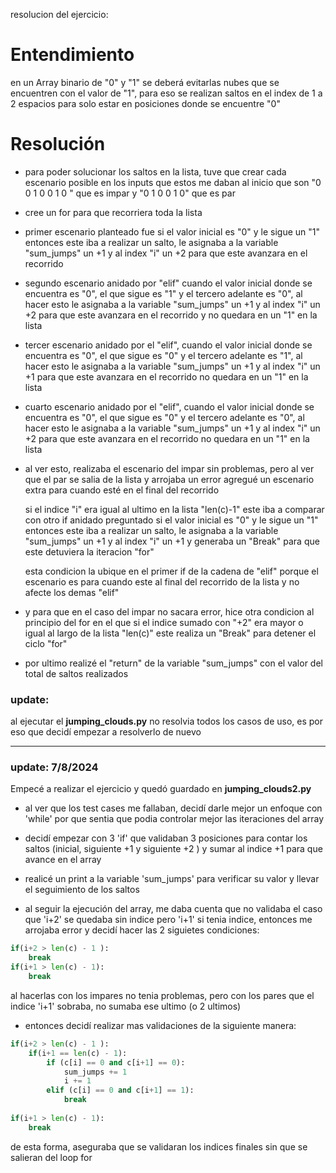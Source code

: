 resolucion del ejercicio:

# Entendimiento
en un Array binario de "0" y "1" se deberá evitarlas nubes que se encuentren con el valor de "1", para eso se realizan saltos en el index de 1 a 2 espacios para solo estar en posiciones donde se encuentre "0"

# Resolución

- para poder solucionar los saltos en la lista, tuve que crear cada escenario posible en los inputs que estos me daban al inicio que son "0 0 1 0 0 1 0 " que es impar y "0 1 0 0 1 0" que es par

- cree un for para que recorriera toda la lista

- primer escenario planteado fue si el valor inicial es "0" y le sigue un "1" entonces este iba a realizar un salto, le asignaba a la variable "sum_jumps" un +1 y al index "i" un +2 para que este avanzara en el recorrido

- segundo escenario anidado por "elif" cuando el valor inicial donde se encuentra es "0", el que sigue es "1" y el tercero adelante es "0", al hacer esto le asignaba a la variable "sum_jumps" un +1 y al index "i" un +2 para que este avanzara en el recorrido y no quedara en un "1" en la lista

- tercer escenario anidado por el "elif", cuando el valor inicial donde se encuentra es "0", el que sigue es "0" y el tercero adelante es "1", al hacer esto le asignaba a la variable "sum_jumps" un +1 y al index "i" un +1 para que este avanzara en el recorrido no quedara en un "1" en la lista

- cuarto escenario anidado por el "elif", cuando el valor inicial donde se encuentra es "0", el que sigue es "0" y el tercero adelante es "0", al hacer esto le asignaba a la variable "sum_jumps" un +1 y al index "i" un +2 para que este avanzara en el recorrido no quedara en un "1" en la lista

- al ver esto, realizaba el escenario del impar sin problemas, pero al ver que el par se salia de la lista y arrojaba un error agregué un escenario extra para cuando esté en el final del recorrido

  si el indice "i" era igual al ultimo en la lista "len(c)-1" este iba a comparar con otro if anidado preguntado si el valor inicial es "0" y le sigue un "1" entonces este iba a realizar un salto, le asignaba a la variable "sum_jumps" un +1 y al index "i" un +1 y generaba un "Break" para que este detuviera la iteracion "for"

  esta condicion la ubique en el primer if de la cadena de "elif" porque el escenario es para cuando este al final del recorrido de la lista y no afecte los demas "elif"

- y para que en el caso del impar no sacara error, hice otra condicion al principio del for en el que si el indice sumado con "+2" era mayor o igual al largo de la lista "len(c)" este realiza un "Break" para detener el ciclo "for"

- por ultimo realizé el "return" de la variable "sum_jumps" con el valor del total de saltos realizados

### update:

al ejecutar el **jumping_clouds.py** no resolvia todos los casos de uso, es por eso que decidí empezar a resolverlo de nuevo


---	

### update: 7/8/2024

Empecé a realizar el ejercicio y quedó guardado en **jumping_clouds2.py**

- al ver que los test cases me fallaban, decidí darle mejor un enfoque con 'while' por que sentia que podia controlar mejor las iteraciones del array

- decidí empezar con 3 'if' que validaban 3 posiciones para contar los saltos (inicial, siguiente +1 y siguiente +2 ) y sumar al indice +1 para que avance en el array

- realicé un print a la variable 'sum_jumps' para verificar su valor y llevar el seguimiento de los saltos

- al seguir la ejecución del array, me daba cuenta que no validaba el caso que 'i+2' se quedaba sin indice pero 'i+1' si tenia indice, entonces me arrojaba error y decidí hacer las 2 siguietes condiciones:

```python
if(i+2 > len(c) - 1 ):
    break
if(i+1 > len(c) - 1):
    break    
```

al hacerlas con los impares no tenia problemas, pero con los pares que el indice 'i+1' sobraba, no sumaba ese ultimo (o 2 ultimos)

- entonces decidí realizar mas validaciones de la siguiente manera:

```python
if(i+2 > len(c) - 1 ):
    if(i+1 == len(c) - 1):
        if (c[i] == 0 and c[i+1] == 0):
            sum_jumps += 1
            i += 1            
        elif (c[i] == 0 and c[i+1] == 1):
            break
        
if(i+1 > len(c) - 1):
    break
```

de esta forma, aseguraba que se validaran los indices finales sin que se salieran del loop for

